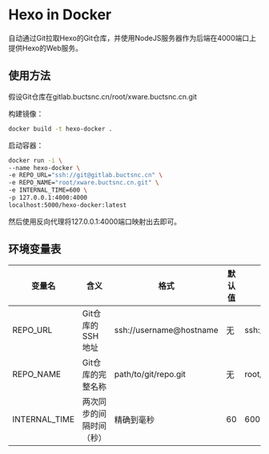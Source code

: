 # Hexo in Docker

自动通过Git拉取Hexo的Git仓库，并使用NodeJS服务器作为后端在4000端口上提供Hexo的Web服务。

## 使用方法

假设Git仓库在gitlab.buctsnc.cn/root/xware.buctsnc.cn.git

构建镜像：

```bash
docker build -t hexo-docker .
```

启动容器：

```bash
docker run -i \
--name hexo-docker \
-e REPO_URL="ssh://git@gitlab.buctsnc.cn" \
-e REPO_NAME="root/xware.buctsnc.cn.git" \
-e INTERNAL_TIME=600 \
-p 127.0.0.1:4000:4000
localhost:5000/hexo-docker:latest
```

然后使用反向代理将127.0.0.1:4000端口映射出去即可。

## 环境变量表

变量名|含义|格式|默认值|例子
---|---|---|---|---
REPO_URL|Git仓库的SSH地址|ssh://username@hostname|无|ssh://git@gitlab.buctsnc.cn
REPO_NAME|Git仓库的完整名称|path/to/git/repo.git|无|root/xware.buctsnc.cn
INTERNAL_TIME|两次同步的间隔时间（秒）|精确到毫秒|60|600
